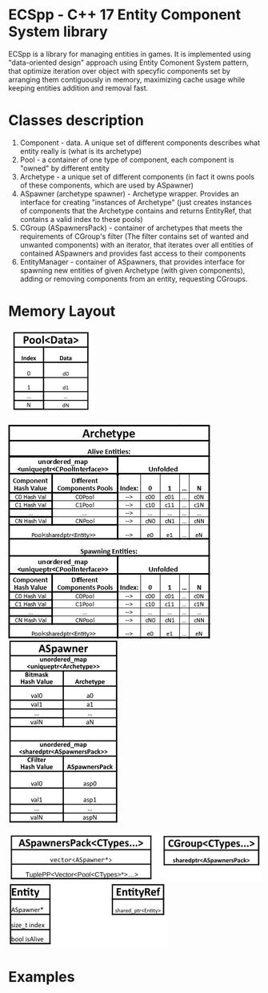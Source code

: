 # ECSpp -  C++ 17 Entity Component System library
ECSpp is a library for managing entities in games. It is implemented using "data-oriented design" approach using Entity Comonent System pattern, that optimize iteration over object with specyfic components set by arranging them contiguously in memory, maximizing cache usage while keeping entities addition and removal fast.

# Classes description
1. Component - data. A unique set of different components describes what entity really is (what is its archetype)
2. Pool<Component> - a container of one type of component, each component is "owned" by different entity
3. Archetype - a unique set of different components (in fact it owns pools of these components, which are used by ASpawner)
4. ASpawner (archetype spawner) - Archetype wrapper. Provides an interface for creating "instances of Archetype" (just creates instances of components that the Archetype contains and returns EntityRef, that contains a valid index to these pools)
5. CGroup (ASpawnersPack) - container of archetypes that meets the requirements of CGroup's filter (The filter contains set of wanted and unwanted components) with an iterator, that iterates over all entities of contained ASpawners and provides fast access to their components
6. EntityManager - container of ASpawners, that provides interface for spawning new entities of given Archetype (with given components), adding or removing components from an entity, requesting CGroups. 
  
# Memory Layout
![](Documentation/Memory%20Layout/Pool.PNG)

![](Documentation/Memory%20Layout/Archetype3.PNG)        ![](Documentation/Memory%20Layout/ASpawner.PNG)

![](Documentation/Memory%20Layout/CGroup.PNG)           
![](Documentation/Memory%20Layout/Entity.PNG)

# Examples
